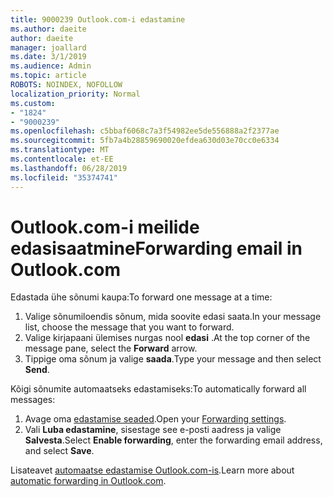 ```yaml
---
title: 9000239 Outlook.com-i edastamine
ms.author: daeite
author: daeite
manager: joallard
ms.date: 3/1/2019
ms.audience: Admin
ms.topic: article
ROBOTS: NOINDEX, NOFOLLOW
localization_priority: Normal
ms.custom:
- "1824"
- "9000239"
ms.openlocfilehash: c5bbaf6068c7a3f54982ee5de556888a2f2377ae
ms.sourcegitcommit: 5fb7a4b28859690020efdea630d03e70cc0e6334
ms.translationtype: MT
ms.contentlocale: et-EE
ms.lasthandoff: 06/28/2019
ms.locfileid: "35374741"
---
```

# <a name="forwarding-email-in-outlookcom"></a><span data-ttu-id="5b6cd-102">Outlook.com-i meilide edasisaatmine</span><span class="sxs-lookup"><span data-stu-id="5b6cd-102">Forwarding email in Outlook.com</span></span>

<span data-ttu-id="5b6cd-103">Edastada ühe sõnumi kaupa:</span><span class="sxs-lookup"><span data-stu-id="5b6cd-103">To forward one message at a time:</span></span>

1. <span data-ttu-id="5b6cd-104">Valige sõnumiloendis sõnum, mida soovite edasi saata.</span><span class="sxs-lookup"><span data-stu-id="5b6cd-104">In your message list, choose the message that you want to forward.</span></span>
2. <span data-ttu-id="5b6cd-105">Valige kirjapaani ülemises nurgas nool **edasi** .</span><span class="sxs-lookup"><span data-stu-id="5b6cd-105">At the top corner of the message pane, select the **Forward** arrow.</span></span>
3. <span data-ttu-id="5b6cd-106">Tippige oma sõnum ja valige **saada**.</span><span class="sxs-lookup"><span data-stu-id="5b6cd-106">Type your message and then select **Send**.</span></span>

<span data-ttu-id="5b6cd-107">Kõigi sõnumite automaatseks edastamiseks:</span><span class="sxs-lookup"><span data-stu-id="5b6cd-107">To automatically forward all messages:</span></span>

1. <span data-ttu-id="5b6cd-108">Avage oma [edastamise seaded](https://outlook.live.com/mail/options/mail/forwarding/forwardingOption).</span><span class="sxs-lookup"><span data-stu-id="5b6cd-108">Open your [Forwarding settings](https://outlook.live.com/mail/options/mail/forwarding/forwardingOption).</span></span>
2. <span data-ttu-id="5b6cd-109">Vali **Luba edastamine**, sisestage see e-posti aadress ja valige **Salvesta**.</span><span class="sxs-lookup"><span data-stu-id="5b6cd-109">Select **Enable forwarding**, enter the forwarding email address, and select **Save**.</span></span>

<span data-ttu-id="5b6cd-110">Lisateavet [automaatse edastamise Outlook.com-is](https://support.office.com/article/6246987c-6c8f-4144-b255-14fc07007dad).</span><span class="sxs-lookup"><span data-stu-id="5b6cd-110">Learn more about [automatic forwarding in Outlook.com](https://support.office.com/article/6246987c-6c8f-4144-b255-14fc07007dad).</span></span>